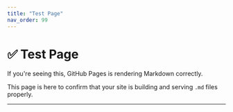 ```yaml
---
title: "Test Page"
nav_order: 99
---
```


# ✅ Test Page

If you're seeing this, GitHub Pages is rendering Markdown correctly.

This page is here to confirm that your site is building and serving `.md` files properly.

---
